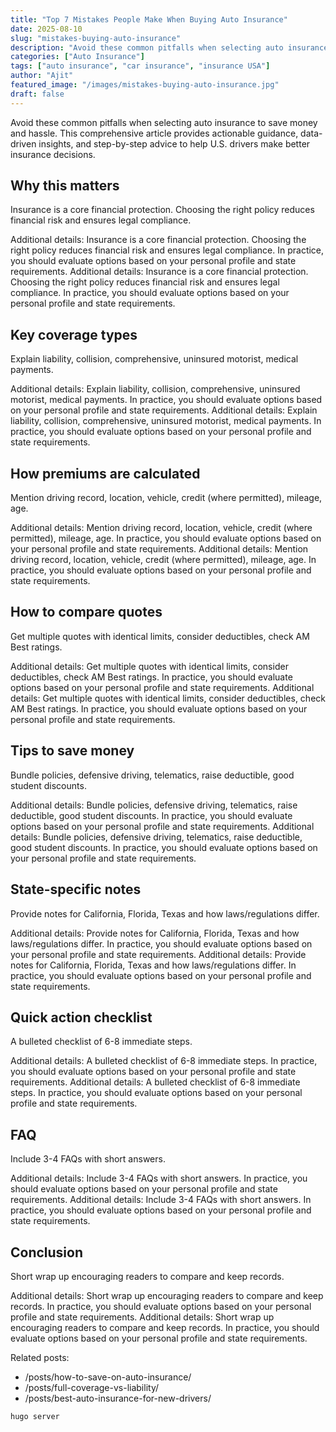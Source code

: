 ```yaml
---
title: "Top 7 Mistakes People Make When Buying Auto Insurance"
date: 2025-08-10
slug: "mistakes-buying-auto-insurance"
description: "Avoid these common pitfalls when selecting auto insurance to save money and hassle."
categories: ["Auto Insurance"]
tags: ["auto insurance", "car insurance", "insurance USA"]
author: "Ajit"
featured_image: "/images/mistakes-buying-auto-insurance.jpg"
draft: false
---
```


Avoid these common pitfalls when selecting auto insurance to save money and hassle. This comprehensive article provides actionable guidance, data-driven insights, and step-by-step advice to help U.S. drivers make better insurance decisions.

## Why this matters

Insurance is a core financial protection. Choosing the right policy reduces financial risk and ensures legal compliance.

Additional details: Insurance is a core financial protection. Choosing the right policy reduces financial risk and ensures legal compliance. In practice, you should evaluate options based on your personal profile and state requirements. Additional details: Insurance is a core financial protection. Choosing the right policy reduces financial risk and ensures legal compliance. In practice, you should evaluate options based on your personal profile and state requirements. 

## Key coverage types

Explain liability, collision, comprehensive, uninsured motorist, medical payments.

Additional details: Explain liability, collision, comprehensive, uninsured motorist, medical payments. In practice, you should evaluate options based on your personal profile and state requirements. Additional details: Explain liability, collision, comprehensive, uninsured motorist, medical payments. In practice, you should evaluate options based on your personal profile and state requirements. 

## How premiums are calculated

Mention driving record, location, vehicle, credit (where permitted), mileage, age.

Additional details: Mention driving record, location, vehicle, credit (where permitted), mileage, age. In practice, you should evaluate options based on your personal profile and state requirements. Additional details: Mention driving record, location, vehicle, credit (where permitted), mileage, age. In practice, you should evaluate options based on your personal profile and state requirements. 

## How to compare quotes

Get multiple quotes with identical limits, consider deductibles, check AM Best ratings.

Additional details: Get multiple quotes with identical limits, consider deductibles, check AM Best ratings. In practice, you should evaluate options based on your personal profile and state requirements. Additional details: Get multiple quotes with identical limits, consider deductibles, check AM Best ratings. In practice, you should evaluate options based on your personal profile and state requirements. 

## Tips to save money

Bundle policies, defensive driving, telematics, raise deductible, good student discounts.

Additional details: Bundle policies, defensive driving, telematics, raise deductible, good student discounts. In practice, you should evaluate options based on your personal profile and state requirements. Additional details: Bundle policies, defensive driving, telematics, raise deductible, good student discounts. In practice, you should evaluate options based on your personal profile and state requirements. 

## State-specific notes

Provide notes for California, Florida, Texas and how laws/regulations differ.

Additional details: Provide notes for California, Florida, Texas and how laws/regulations differ. In practice, you should evaluate options based on your personal profile and state requirements. Additional details: Provide notes for California, Florida, Texas and how laws/regulations differ. In practice, you should evaluate options based on your personal profile and state requirements. 

## Quick action checklist

A bulleted checklist of 6-8 immediate steps.

Additional details: A bulleted checklist of 6-8 immediate steps. In practice, you should evaluate options based on your personal profile and state requirements. Additional details: A bulleted checklist of 6-8 immediate steps. In practice, you should evaluate options based on your personal profile and state requirements. 

## FAQ

Include 3-4 FAQs with short answers.

Additional details: Include 3-4 FAQs with short answers. In practice, you should evaluate options based on your personal profile and state requirements. Additional details: Include 3-4 FAQs with short answers. In practice, you should evaluate options based on your personal profile and state requirements. 

## Conclusion

Short wrap up encouraging readers to compare and keep records.

Additional details: Short wrap up encouraging readers to compare and keep records. In practice, you should evaluate options based on your personal profile and state requirements. Additional details: Short wrap up encouraging readers to compare and keep records. In practice, you should evaluate options based on your personal profile and state requirements. 

Related posts:

- /posts/how-to-save-on-auto-insurance/
- /posts/full-coverage-vs-liability/
- /posts/best-auto-insurance-for-new-drivers/

```bash
hugo server
```

<script type="application/ld+json">{"@context": "https://schema.org", "@type": "FAQPage", "mainEntity": [{"@type": "Question", "name": "How often should I shop for insurance?", "acceptedAnswer": {"@type": "Answer", "text": "At least once per year or after major life events."}}, {"@type": "Question", "name": "Will my rates drop if I add safety features?", "acceptedAnswer": {"@type": "Answer", "text": "Often yes; safety features can qualify for discounts."}}]}</script>
